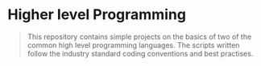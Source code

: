 # Higher level Programming

> This repository contains simple projects on the basics of two of the common high level programming languages.
> The scripts written follow the industry standard coding conventions and best practises.

